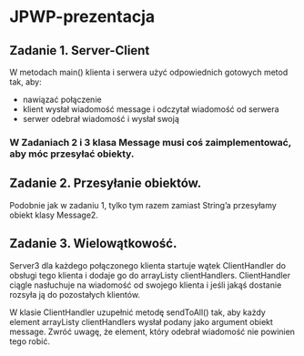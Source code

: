 # JPWP-prezentacja

## Zadanie 1. Server-Client
W metodach main() klienta i serwera użyć odpowiednich gotowych metod tak, aby:
* nawiązać połączenie
* klient wysłał wiadomość message i odczytał wiadomość od serwera
* serwer odebrał wiadomość i wysłał swoją 


### W Zadaniach 2 i 3 klasa Message musi coś zaimplementować, aby móc przesyłać obiekty.


## Zadanie 2. Przesyłanie obiektów.

Podobnie jak w zadaniu 1, tylko tym razem zamiast String’a przesyłamy obiekt klasy Message2.

## Zadanie 3. Wielowątkowość. 

Server3 dla każdego połączonego klienta startuje wątek ClientHandler do obsługi tego klienta i dodaje go do arrayListy clientHandlers. ClientHandler ciągle nasłuchuje na wiadomość od swojego klienta i jeśli jakąś dostanie rozsyła ją do pozostałych klientów.

W klasie ClientHandler uzupełnić metodę sendToAll() tak, aby każdy element arrayListy clientHandlers wysłał podany jako argument obiekt message. Zwróć uwagę, że element, który odebrał wiadomość nie powinien tego robić.
